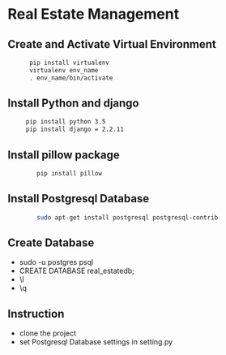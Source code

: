 # Real Estate Management

## Create and Activate Virtual Environment

```bash
      pip install virtualenv
      virtualenv env_name
      . env_name/bin/activate
```

## Install Python and django

```bash
     pip install python 3.5
     pip install django = 2.2.11
```

## Install pillow package

```bash
        pip install pillow
```

## Install Postgresql Database

```bash
        sudo apt-get install postgresql postgresql-contrib
```

## Create Database

* sudo -u postgres psql
* CREATE DATABASE real_estatedb;
* \l
* \q

## Instruction

* clone the project
* set Postgresql Database settings in setting.py

```   a
```


